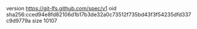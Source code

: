 version https://git-lfs.github.com/spec/v1
oid sha256:cced94e8fd82106d1b17b3de32a0c73512f735bd43f3f54235dfd337c9d9779a
size 10107
